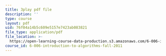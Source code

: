 ```yaml
---
title: 3play pdf file
description: ''
type: course
layout: pdf
uid: 76f04a14b5c609e5157e7423ab083821
file_type: application/pdf
file_location: >-
  https://open-learning-course-data-production.s3.amazonaws.com/6-006-introduction-to-algorithms-fall-2011/76f04a14b5c609e5157e7423ab083821_ocZMDMZwhCY.pdf
course_id: 6-006-introduction-to-algorithms-fall-2011
---
```

